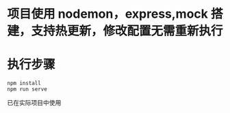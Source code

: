 
# 项目使用 nodemon，express,mock 搭建，支持热更新，修改配置无需重新执行

# 执行步骤
```
npm install
npm run serve

```
已在实际项目中使用
